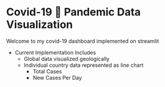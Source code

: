 # Covid-19 🦠 Pandemic Data Visualization
Welcome to my covid-19 dashboard implemented on streamlit
- Current Implementation Includes
  - Global data visualized geologically
  - Individual country data represented as line chart
    - Total Cases
    - New Cases Per Day
